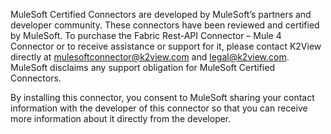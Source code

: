 MuleSoft Certified Connectors are developed by MuleSoft’s partners and developer community. These connectors have been reviewed and certified by MuleSoft. 
To purchase the Fabric Rest-API Connector – Mule 4 Connector or to receive assistance or support for it, please contact K2View directly at mulesoftconnector@k2view.com and legal@k2view.com.
MuleSoft disclaims any support obligation for MuleSoft Certified Connectors.

By installing this connector, you consent to MuleSoft sharing your contact information with the developer of this connector so that you can receive more information about it directly from the developer.
